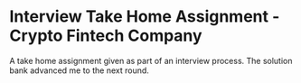 # Interview Take Home Assignment - Crypto Fintech Company

A take home assignment given as part of an interview process. The solution bank advanced me to the next round.
